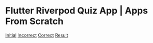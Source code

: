 # Flutter Riverpod Quiz App | Apps From Scratch
[Initial](https://photos.app.goo.gl/KSXFsPkDbVSwxGfQ6)
[Incorrect](https://photos.app.goo.gl/mmQxSSrL7JVpeoso6)
[Correct](https://photos.app.goo.gl/vFwwR6BfeTAYm2ap7)
[Result](https://photos.app.goo.gl/QkeSLUiqtpZy87Si6)
